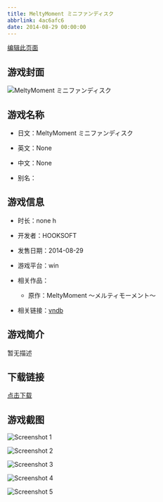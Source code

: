 ```yaml
---
title: MeltyMoment ミニファンディスク
abbrlink: 4ac6afc6
date: 2014-08-29 00:00:00
---
```

[编辑此页面](https://github.com/ACG-3/ADV3-source/blob/main/source/_posts/games/MeltyMoment%20%E3%83%9F%E3%83%8B%E3%83%95%E3%82%A1%E3%83%B3%E3%83%87%E3%82%A3%E3%82%B9%E3%82%AF.md)

## 游戏封面

![MeltyMoment ミニファンディスク](https://pan.timero.xyz/d/onedrive/img_lib_001/MeltyMoment%20%E3%83%9F%E3%83%8B%E3%83%95%E3%82%A1%E3%83%B3%E3%83%87%E3%82%A3%E3%82%B9%E3%82%AF_cover.avif)


## 游戏名称

- 日文：MeltyMoment ミニファンディスク
- 英文：None
- 中文：None

- 别名：


## 游戏信息

- 时长：none h
- 开发者：HOOKSOFT
- 发售日期：2014-08-29
- 游戏平台：win
- 相关作品：
   - 原作：MeltyMoment ～メルティモーメント～

- 相关链接：[vndb](https://vndb.org/v15464)


## 游戏简介

暂无描述


## 下载链接

[点击下载](https://pan.timero.xyz/onedrive/adv_lib_001/MeltyMoment%20%E3%83%9F%E3%83%8B%E3%83%95%E3%82%A1%E3%83%B3%E3%83%87%E3%82%A3%E3%82%B9%E3%82%AF)


## 游戏截图


![Screenshot 1](https://pan.timero.xyz/d/onedrive/img_lib_001/MeltyMoment%20%E3%83%9F%E3%83%8B%E3%83%95%E3%82%A1%E3%83%B3%E3%83%87%E3%82%A3%E3%82%B9%E3%82%AF_Screenshot_1.avif)

![Screenshot 2](https://pan.timero.xyz/d/onedrive/img_lib_001/MeltyMoment%20%E3%83%9F%E3%83%8B%E3%83%95%E3%82%A1%E3%83%B3%E3%83%87%E3%82%A3%E3%82%B9%E3%82%AF_Screenshot_2.avif)

![Screenshot 3](https://pan.timero.xyz/d/onedrive/img_lib_001/MeltyMoment%20%E3%83%9F%E3%83%8B%E3%83%95%E3%82%A1%E3%83%B3%E3%83%87%E3%82%A3%E3%82%B9%E3%82%AF_Screenshot_3.avif)

![Screenshot 4](https://pan.timero.xyz/d/onedrive/img_lib_001/MeltyMoment%20%E3%83%9F%E3%83%8B%E3%83%95%E3%82%A1%E3%83%B3%E3%83%87%E3%82%A3%E3%82%B9%E3%82%AF_Screenshot_4.avif)

![Screenshot 5](https://pan.timero.xyz/d/onedrive/img_lib_001/MeltyMoment%20%E3%83%9F%E3%83%8B%E3%83%95%E3%82%A1%E3%83%B3%E3%83%87%E3%82%A3%E3%82%B9%E3%82%AF_Screenshot_5.avif)

